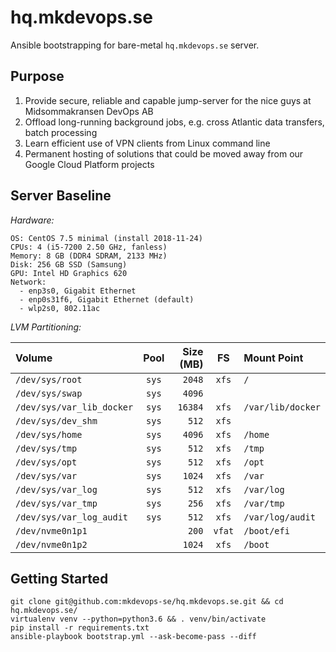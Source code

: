 
hq.mkdevops.se
==============

Ansible bootstrapping for bare-metal `hq.mkdevops.se` server.


Purpose
-------

1. Provide secure, reliable and capable jump-server for the nice guys at Midsommakransen DevOps AB
2. Offload long-running background jobs, e.g. cross Atlantic data transfers, batch processing
3. Learn efficient use of VPN clients from Linux command line
4. Permanent hosting of solutions that could be moved away from our Google Cloud Platform projects


Server Baseline
---------------

*Hardware:*

    OS: CentOS 7.5 minimal (install 2018-11-24)
    CPUs: 4 (i5-7200 2.50 GHz, fanless)
    Memory: 8 GB (DDR4 SDRAM, 2133 MHz)
    Disk: 256 GB SSD (Samsung)
    GPU: Intel HD Graphics 620
    Network:
      - enp3s0, Gigabit Ethernet
      - enp0s31f6, Gigabit Ethernet (default)
      - wlp2s0, 802.11ac


*LVM Partitioning:*

| Volume                          | Pool  | Size (MB) | FS     | Mount Point             |
| :---                            | :---: | ---:      | :---:  | :---                    |
| `/dev/sys/root`                 | `sys` | `2048`    | `xfs`  | `/`                     |
| `/dev/sys/swap`                 | `sys` | `4096`    |        |                         |
| `/dev/sys/var_lib_docker`       | `sys` | `16384`   | `xfs`  | `/var/lib/docker`       |
| `/dev/sys/dev_shm`              | `sys` | `512`     | `xfs`  |                         |
| `/dev/sys/home`                 | `sys` | `4096`    | `xfs`  | `/home`                 |
| `/dev/sys/tmp`                  | `sys` | `512`     | `xfs`  | `/tmp`                  |
| `/dev/sys/opt`                  | `sys` | `512`     | `xfs`  | `/opt`                  |
| `/dev/sys/var`                  | `sys` | `1024`    | `xfs`  | `/var`                  |
| `/dev/sys/var_log`              | `sys` | `512`     | `xfs`  | `/var/log`              |
| `/dev/sys/var_tmp`              | `sys` | `256`     | `xfs`  | `/var/tmp`              |
| `/dev/sys/var_log_audit`        | `sys` | `512`     | `xfs`  | `/var/log/audit`        |
| `/dev/nvme0n1p1`                |       | `200`     | `vfat` | `/boot/efi`             |
| `/dev/nvme0n1p2`                |       | `1024`    | `xfs`  | `/boot`                 |


Getting Started
---------------

    git clone git@github.com:mkdevops-se/hq.mkdevops.se.git && cd hq.mkdevops.se/
    virtualenv venv --python=python3.6 && . venv/bin/activate
    pip install -r requirements.txt
    ansible-playbook bootstrap.yml --ask-become-pass --diff

